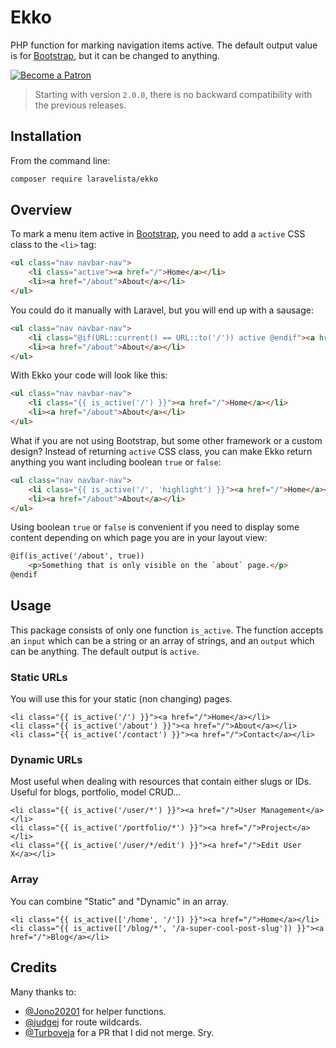 # Ekko

PHP function for marking navigation items active. The default output value is for [Bootstrap](http://getbootstrap.com), but it can be changed to anything.

[![Become a Patron](https://img.shields.io/badge/Becoma%20a-Patron-f96854.svg?style=for-the-badge)](https://www.patreon.com/laravelista)

> Starting with version `2.0.0`, there is no backward compatibility with the previous releases.

## Installation

From the command line:

```bash
composer require laravelista/ekko
```

## Overview

To mark a menu item active in [Bootstrap](http://getbootstrap.com/components/#navbar), you need to add a `active` CSS class to the `<li>` tag:

```html
<ul class="nav navbar-nav">
    <li class="active"><a href="/">Home</a></li>
    <li><a href="/about">About</a></li>
</ul>
```

You could do it manually with Laravel, but you will end up with a sausage:

```html
<ul class="nav navbar-nav">
    <li class="@if(URL::current() == URL::to('/')) active @endif"><a href="/">Home</a></li>
    <li><a href="/about">About</a></li>
</ul>
```

With Ekko your code will look like this:

```html
<ul class="nav navbar-nav">
    <li class="{{ is_active('/') }}"><a href="/">Home</a></li>
    <li><a href="/about">About</a></li>
</ul>
```

What if you are not using Bootstrap, but some other framework or a custom design? Instead of returning `active` CSS class, you can make Ekko return anything you want including boolean `true` or `false`:

```html
<ul class="nav navbar-nav">
    <li class="{{ is_active('/', 'highlight') }}"><a href="/">Home</a></li>
    <li><a href="/about">About</a></li>
</ul>
```

Using boolean `true` or `false` is convenient if you need to display some content depending on which page you are in your layout view:

```html
@if(is_active('/about', true))
    <p>Something that is only visible on the `about` page.</p>
@endif
```

## Usage

This package consists of only one function `is_active`. The function accepts an `input` which can be a string or an array of strings, and an `output` which can be anything. The default output is `active`.

### Static URLs

You will use this for your static (non changing) pages.

```
<li class="{{ is_active('/') }}"><a href="/">Home</a></li>
<li class="{{ is_active('/about') }}"><a href="/">About</a></li>
<li class="{{ is_active('/contact') }}"><a href="/">Contact</a></li>
```

### Dynamic URLs

Most useful when dealing with resources that contain either slugs or IDs. Useful for blogs, portfolio, model CRUD...

```
<li class="{{ is_active('/user/*') }}"><a href="/">User Management</a></li>
<li class="{{ is_active('/portfolio/*') }}"><a href="/">Project</a></li>
<li class="{{ is_active('/user/*/edit') }}"><a href="/">Edit User X</a></li>
```

### Array

You can combine "Static" and "Dynamic" in an array.

```
<li class="{{ is_active(['/home', '/']) }}"><a href="/">Home</a></li>
<li class="{{ is_active(['/blog/*', '/a-super-cool-post-slug']) }}"><a href="/">Blog</a></li>
```

## Credits

Many thanks to:

- [@Jono20201](https://github.com/Jono20201) for helper functions.
- [@judgej](https://github.com/judgej) for route wildcards.
- [@Turboveja](https://github.com/Turboveja) for a PR that I did not merge. Sry.